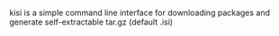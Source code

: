
kisi is a simple command line interface for downloading packages
and generate self-extractable tar.gz (default .isi)
